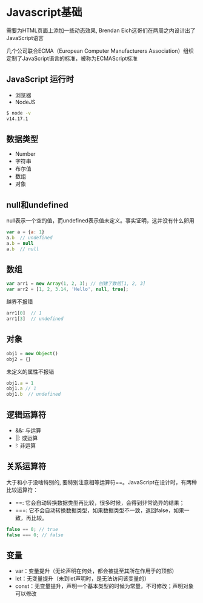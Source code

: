 # Javascript基础

需要为HTML页面上添加一些动态效果, Brendan Eich这哥们在两周之内设计出了JavaScript语言

几个公司联合ECMA（European Computer Manufacturers Association）组织定制了JavaScript语言的标准，被称为ECMAScript标准

## JavaScript 运行时

+ 浏览器
+ NodeJS

```sh
$ node -v
v14.17.1
```


## 数据类型

+ Number
+ 字符串
+ 布尔值
+ 数组
+ 对象


## null和undefined

null表示一个空的值，而undefined表示值未定义。事实证明，这并没有什么卵用

```js
var a = {a: 1}
a.b  // undefined
a.b = null
a.b  // null
```

## 数组

```js
var arr1 = new Array(1, 2, 3); // 创建了数组[1, 2, 3]
var arr2 = [1, 2, 3.14, 'Hello', null, true];
```

越界不报错
``` js
arr1[0]  // 1
arr1[3]  // undefined
```


## 对象

```js
obj1 = new Object()
obj2 = {}
```

未定义的属性不报错
```js
obj1.a = 1  
obj1.a // 1
obj1.b  // undefined
```

## 逻辑运算符

+ &&: 与运算
+ ||: 或运算
+ !: 非运算

## 关系运算符

大于和小于没啥特别的, 要特别注意相等运算符==。JavaScript在设计时，有两种比较运算符：

+ ==: 它会自动转换数据类型再比较，很多时候，会得到非常诡异的结果；
+ ===: 它不会自动转换数据类型，如果数据类型不一致，返回false，如果一致，再比较。

```js
false == 0; // true
false === 0; // false
```


## 变量

+ var：变量提升（无论声明在何处，都会被提至其所在作用于的顶部）
+ let：无变量提升（未到let声明时，是无法访问该变量的）
+ const：无变量提升，声明一个基本类型的时候为常量，不可修改；声明对象可以修改



